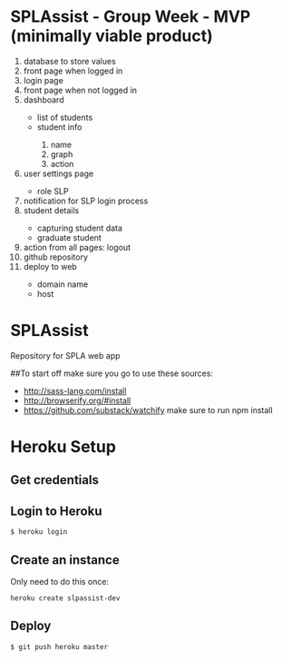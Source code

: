 # SPLAssist - Group Week - MVP (minimally viable product)
<ol>
  <li>database to store values</li>
  <li>front page when logged in</li>
  <li>login page</li>
  <li>front page when not logged in</li>
  <li>dashboard</li>
    <ul>
      <li>list of students</li>
      <li>student info</li>
        <ol>
          <li>name</li>
          <li>graph</li>
          <li>action</li>
        </ol>
    </ul>    
      <li>user settings page</li>
    <ul>
  <li>role SLP</li>
    </ul>
  <li>notification for SLP login process</li>
  <li>student details</li>
    <ul>
      <li>capturing student data</li>
      <li>graduate student</li>
    </ul>
  <li>action from all pages: logout</li>
  <li>github repository</li>
  <li>deploy to web</li>
    <ul>
      <li>domain name</li>
      <li>host</li>
    </ul>
</ol>

# SPLAssist
Repository for SPLA web app

##To start off  make sure you go to use these sources:
- http://sass-lang.com/install
- http://browserify.org/#install
- https://github.com/substack/watchify make sure to run npm install

# Heroku Setup

## Get credentials

## Login to Heroku

`$ heroku login`

## Create an instance

Only need to do this once:

```
heroku create slpassist-dev
```

## Deploy

```
$ git push heroku master
```
